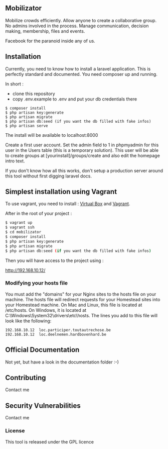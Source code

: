 ## Mobilizator

Mobilize crowds efficiently. Allow anyone to create a collaborative group. No admins involved in the process. Manage communication, decision making, membership, files and events.

Facebook for the paranoid inside any of us.

## Installation

Currently, you need to know how to install a laravel application. This is perfectly standard and documented. You need composer up and running.

In short :

- clone this repository
- copy .env.example to .env and put your db credentials there

```
$ composer install
$ php artisan key:generate
$ php artisan migrate
$ php artisan db:seed (if you want the db filled with fake infos)
$ php artisan serve
```

The install will be available to localhost:8000

Create a first user account. Set the admin field to 1 in phpmyadmin for this user in the Users table (this is a temporary solution). This user will be able to create groups at [yourinstall]/groups/create and also edit the homepage intro text.


If you don't know how all this works, don't setup a production server around this tool without first digging laravel docs.

## Simplest installation using Vagrant

To use vagrant, you need to install : [Virtual Box](https://www.virtualbox.org/wiki/Downloads) and [Vagrant](https://www.virtualbox.org/wiki/Downloads).

After in the root of your project : 

````bash
$ vagrant up
$ vagrant ssh
$ cd mobilizator
$ composer install
$ php artisan key:generate
$ php artisan migrate
$ php artisan db:seed (if you want the db filled with fake infos)
````

Then you will have access to the project using : 

http://192.168.10.12/

### Modifying your hosts file

You must add the "domains" for your Nginx sites to the hosts file on your machine. The hosts file will redirect requests for your Homestead sites into your Homestead machine. On Mac and Linux, this file is located at /etc/hosts. On Windows, it is located at C:\Windows\System32\drivers\etc\hosts. The lines you add to this file will look like the following:

````
192.168.10.12  loc.participer.toutautrechose.be
192.168.10.12  loc.deelnemen.hardbovenhard.be
````

## Official Documentation

Not yet, but have a look in the documentation folder :-)

## Contributing

Contact me

## Security Vulnerabilities

Contact me

### License

This tool is released under the GPL licence
